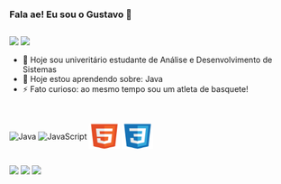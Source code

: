 ### Fala ae! Eu sou o Gustavo 👋

##

<div>
  <img height = "180em" src= "https://github-readme-stats.vercel.app/api?username=bongiovanii&show_icons=true&theme=dracula" />
  <img height = "180em" src= "https://github-readme-stats.vercel.app/api/top-langs/?username=bongiovanii&layout=compact&langs_count=16&theme=dracula"/>
</div>

- 🔭 Hoje sou univeritário estudante de Análise e Desenvolvimento de Sistemas
- 🌱 Hoje estou aprendendo sobre: Java
- ⚡ Fato curioso: ao mesmo tempo sou um atleta de basquete!

##

<div style="display: inline_block"><br>
  <img align="center" alt="Java" height="58" width="58" src="https://cdn.jsdelivr.net/gh/devicons/devicon@latest/icons/java/java-plain-wordmark.svg" />
  <img align="center" alt="JavaScript" height="45" width="55" src="https://cdn.jsdelivr.net/gh/devicons/devicon@latest/icons/javascript/javascript-original.svg" /> 
  <img align="center" alt="HTML" height="45" width="55" src="https://raw.githubusercontent.com/devicons/devicon/master/icons/html5/html5-original.svg">
  <img align="center" alt="CSS" height="45" width="55" src="https://raw.githubusercontent.com/devicons/devicon/master/icons/css3/css3-original.svg">
 
</div>

##

<div> 
 
  <a href="https://instagram.com/_ogiovanii" target="_blank"><img src="https://img.shields.io/badge/-Instagram-%23E4405F?style=for-the-badge&logo=instagram&logoColor=white" target="_blank"></a>
  <a href = "mailto:guhhfive@outlook.com"><img src="https://img.shields.io/badge/-Gmail-%23333?style=for-the-badge&logo=gmail&logoColor=white" target="_blank"></a>
  <a href="https://www.llinkedin.com/in/gustavo-bongiovani-a57175269" target="_blank"><img src="https://img.shields.io/badge/-LinkedIn-%230077B5?style=for-the-badge&logo=linkedin&logoColor=white" target="_blank"></a> 
  
</div>
